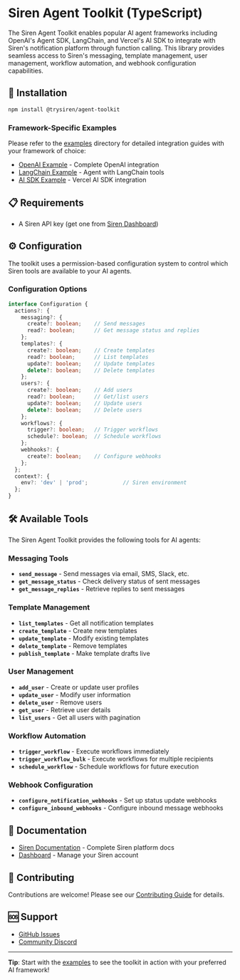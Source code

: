 # Siren Agent Toolkit (TypeScript)

The Siren Agent Toolkit enables popular AI agent frameworks including OpenAI's Agent SDK, LangChain, and Vercel's AI SDK to integrate with Siren's notification platform through function calling. This library provides seamless access to Siren's messaging, template management, user management, workflow automation, and webhook configuration capabilities.

## 🚀 Installation

```bash
npm install @trysiren/agent-toolkit
```
### Framework-Specific Examples

Please refer to the [examples](./examples) directory for detailed integration guides with your framework of choice:

- [OpenAI Example](./examples/openai/) - Complete OpenAI integration
- [LangChain Example](./examples/langchain/) - Agent with LangChain tools
- [AI SDK Example](./examples/ai-sdk/) - Vercel AI SDK integration

## 📋 Requirements

- A Siren API key (get one from [Siren Dashboard](https://app.trysiren.io/configuration))

## ⚙️ Configuration

The toolkit uses a permission-based configuration system to control which Siren tools are available to your AI agents.

### Configuration Options

```typescript
interface Configuration {
  actions?: {
    messaging?: {
      create?: boolean;    // Send messages
      read?: boolean;      // Get message status and replies
    };
    templates?: {
      create?: boolean;    // Create templates
      read?: boolean;      // List templates
      update?: boolean;    // Update templates
      delete?: boolean;    // Delete templates
    };
    users?: {
      create?: boolean;    // Add users
      read?: boolean;      // Get/list users
      update?: boolean;    // Update users
      delete?: boolean;    // Delete users
    };
    workflows?: {
      trigger?: boolean;   // Trigger workflows
      schedule?: boolean;  // Schedule workflows
    };
    webhooks?: {
      create?: boolean;    // Configure webhooks
    };
  };
  context?: {
    env?: 'dev' | 'prod';           // Siren environment
  };
}
```

## 🛠️ Available Tools

The Siren Agent Toolkit provides the following tools for AI agents:

### Messaging Tools
- **`send_message`** - Send messages via email, SMS, Slack, etc.
- **`get_message_status`** - Check delivery status of sent messages
- **`get_message_replies`** - Retrieve replies to sent messages

### Template Management
- **`list_templates`** - Get all notification templates
- **`create_template`** - Create new templates
- **`update_template`** - Modify existing templates
- **`delete_template`** - Remove templates
- **`publish_template`** - Make template drafts live

### User Management
- **`add_user`** - Create or update user profiles
- **`update_user`** - Modify user information
- **`delete_user`** - Remove users
- **`get_user`** - Retrieve user details
- **`list_users`** - Get all users with pagination

### Workflow Automation
- **`trigger_workflow`** - Execute workflows immediately
- **`trigger_workflow_bulk`** - Execute workflows for multiple recipients
- **`schedule_workflow`** - Schedule workflows for future execution

### Webhook Configuration
- **`configure_notification_webhooks`** - Set up status update webhooks
- **`configure_inbound_webhooks`** - Configure inbound message webhooks

## 📖 Documentation

- [Siren Documentation](https://docs.trysiren.io) - Complete Siren platform docs
- [Dashboard](https://app.trysiren.io) - Manage your Siren account

## 🤝 Contributing

Contributions are welcome! Please see our [Contributing Guide](../CONTRIBUTING.md) for details.

## 🆘 Support

- [GitHub Issues](https://github.com/KeyValueSoftwareSystems/siren-agent-toolkit/issues)
- [Community Discord](https://discord.gg/vcyjngmE)

---

**Tip**: Start with the [examples](./examples/) to see the toolkit in action with your preferred AI framework!